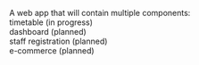 A web app that will contain multiple components:  
timetable (in progress)  
dashboard (planned)  
staff registration (planned)  
e-commerce (planned)  

